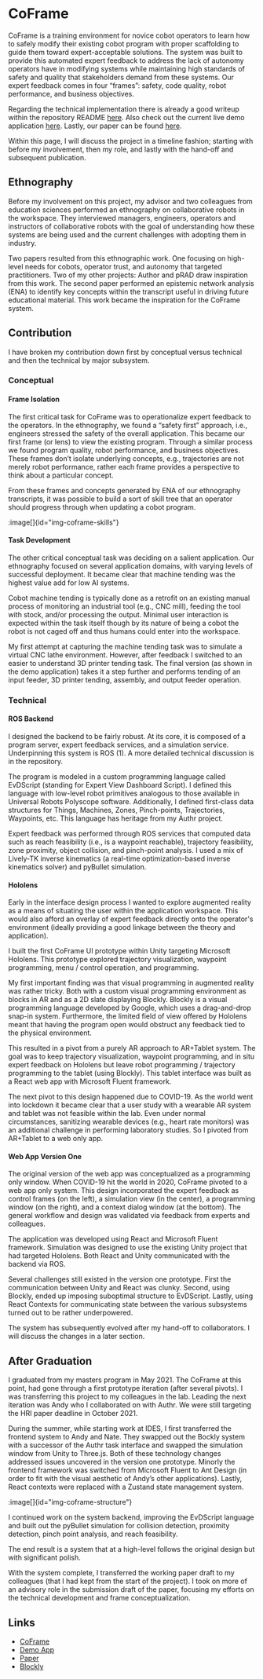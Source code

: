 # CoFrame

CoFrame is a training environment for novice cobot operators to learn how to safely modify their existing cobot program with proper scaffolding to guide them toward expert-acceptable solutions. The system was built to provide this automated expert feedback to address the lack of autonomy operators have in modifying systems while maintaining high standards of safety and quality that stakeholders demand from these systems. Our expert feedback comes in four “frames”: safety, code quality, robot performance, and business objectives. 

Regarding the technical implementation there is already a good writeup within the repository README [here](https://github.com/Wisc-HCI/CoFrame). Also check out the current live demo application [here](https://wisc-hci.github.io/CoFrame/). Lastly, our paper can be found [here](https://dl.acm.org/doi/abs/10.5555/3523760.3523788).

Within this page, I will discuss the project in a timeline fashion; starting with before my involvement, then my role, and lastly with the hand-off and subsequent publication.

## Ethnography

Before my involvement on this project, my advisor and two colleagues from education sciences performed an ethnography on collaborative robots in the workspace. They interviewed managers, engineers, operators and instructors of collaborative robots with the goal of understanding how these systems are being used and the current challenges with adopting them in industry. 

Two papers resulted from this ethnographic work. One focusing on high-level needs for cobots, operator trust, and autonomy that targeted practitioners. Two of my other projects: Author and pRAD draw inspiration from this work. The second paper performed an epistemic network analysis (ENA) to identify key concepts within the transcript useful in driving future educational material. This work became the inspiration for the CoFrame system. 

## Contribution

I have broken my contribution down first by conceptual versus technical and then the technical by major subsystem.

### Conceptual

#### Frame Isolation

The first critical task for CoFrame was to operationalize expert feedback to the operators. In the ethnography, we found a “safety first” approach, i.e., engineers stressed the safety of the overall application. This became our first frame (or lens) to view the existing program. Through a similar process we found program quality, robot performance, and business objectives. These frames don’t isolate underlying concepts, e.g., trajectories are not merely robot performance, rather each frame provides a perspective to think about a particular concept.

From these frames and concepts generated by ENA of our ethnography transcripts, it was possible to build a sort of skill tree that an operator should progress through when updating a cobot program.

:image[]{id="img-coframe-skills"}

#### Task Development

The other critical conceptual task was deciding on a salient application. Our ethnography focused on several application domains, with varying levels of successful deployment. It became clear that machine tending was the highest value add for low AI systems. 

Cobot machine tending is typically done as a retrofit on an existing manual process of monitoring an industrial tool (e.g., CNC mill), feeding the tool with stock, and/or processing the output. Minimal user interaction is expected within the task itself though by its nature of being a cobot the robot is not caged off and thus humans could enter into the workspace. 

My first attempt at capturing the machine tending task was to simulate a virtual CNC lathe environment. However, after feedback I switched to an easier to understand 3D printer tending task. The final version (as shown in the demo application) takes it a step further and performs tending of an input feeder, 3D printer tending, assembly, and output feeder operation.

### Technical

#### ROS Backend

I designed the backend to be fairly robust. At its core, it is composed of a program server, expert feedback services, and a simulation service. Underpinning this system is ROS (1). A more detailed technical discussion is in the repository.

The program is modeled in a custom programming language called EvDScript (standing for Expert View Dashboard Script). I defined this language with low-level robot primitives analogous to those available in Universal Robots Polyscope software. Additionally, I defined first-class data structures for Things, Machines, Zones, Pinch-points, Trajectories, Waypoints, etc. This language has heritage from my Authr project.

Expert feedback was performed through ROS services that computed data such as reach feasibility (i.e., is a waypoint reachable), trajectory feasibility, zone proximity, object collision, and pinch-point analysis. I used a mix of Lively-TK inverse kinematics  (a real-time optimization-based inverse kinematics solver) and pyBullet simulation. 

#### Hololens
Early in the interface design process I wanted to explore augmented reality as a means of situating the user within the application workspace. This would also afford an overlay of expert feedback directly onto the operator's environment (ideally providing a good linkage between the theory and application). 

I built the first CoFrame UI prototype within Unity targeting Microsoft Hololens. This prototype explored trajectory visualization, waypoint programming, menu / control operation, and programming.

My first important finding was that visual programming in augmented reality was rather tricky. Both with a custom visual programming environment as blocks in AR and as a 2D slate displaying Blockly. Blockly is a visual programming language developed by Google, which uses a drag-and-drop snap-in system. Furthermore, the limited field of view offered by Hololens meant that having the program open would obstruct any feedback tied to the physical environment.

This resulted in a pivot from a purely AR approach to AR+Tablet system. The goal was to keep trajectory visualization, waypoint programming, and in situ expert feedback on Hololens but leave robot programming / trajectory programming to the tablet (using Blockly). This tablet interface was built as a React web app with Microsoft Fluent framework.

The next pivot to this design happened due to COVID-19. As the world went into lockdown it became clear that a user study with a wearable AR system and tablet was not feasible within the lab. Even under normal circumstances, sanitizing wearable devices (e.g., heart rate monitors) was an additional challenge in performing laboratory studies. So I pivoted from AR+Tablet to a web only app.

 
#### Web App Version One

The original version of the web app was conceptualized as a programming only window. When COVID-19 hit the world in 2020, CoFrame pivoted to a web app only system. This design incorporated the expert feedback as control frames (on the left), a simulation view (in the center), a programming window (on the right), and a context dialog window (at the bottom). The general workflow and design was validated via feedback from experts and colleagues.

The application was developed using React and Microsoft Fluent framework. Simulation was designed to use the existing Unity project that had targeted Hololens. Both React and Unity communicated with the backend via ROS. 

Several challenges still existed in the version one prototype. First the communication between Unity and React was clunky. Second, using Blockly, ended up imposing suboptimal structure to EvDScript. Lastly, using React Contexts for communicating state between the various subsystems turned out to be rather underpowered. 

The system has subsequently evolved after my hand-off to collaborators. I will discuss the changes in a later section.

## After Graduation

I graduated from my masters program in May 2021. The CoFrame at this point, had gone through a first prototype iteration (after several pivots). I was transferring this project to my colleagues in the lab. Leading the next iteration was Andy who I collaborated on with Authr. We were still targeting the HRI paper deadline in October 2021.

During the summer, while starting work at IDES, I first transferred the frontend system to Andy and Nate. They swapped out the Bockly system with a successor of the Authr task interface and swapped the simulation window from Unity to Three.js. Both of these technology changes addressed issues uncovered in the version one prototype. Minorly the frontend framework was switched from Microsoft Fluent to Ant Design (in order to fit with the visual aesthetic of Andy’s other applications). Lastly, React contexts were replaced with a Zustand state management system. 

:image[]{id="img-coframe-structure"}

I continued work on the system backend, improving the EvDScript language and built out the pyBullet simulation for collision detection, proximity detection, pinch point analysis, and reach feasibility. 

The end result is a system that at a high-level follows the original design but with significant polish. 

With the system complete, I transferred the working paper draft to my colleagues (that I had kept from the start of the project). I took on more of an advisory role in the submission draft of the paper, focusing my efforts on the technical development and frame conceptualization. 


## Links

- [CoFrame](https://github.com/Wisc-HCI/CoFrame)
- [Demo App](https://wisc-hci.github.io/CoFrame/)
- [Paper](https://dl.acm.org/doi/abs/10.5555/3523760.3523788)
- [Blockly](https://developers.google.com/blockly)